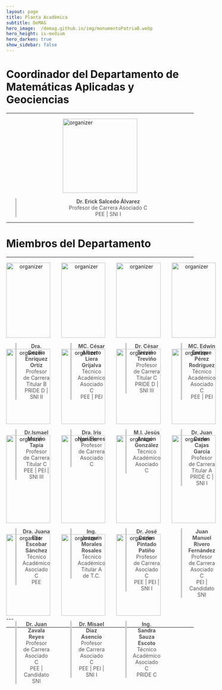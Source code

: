 ```yaml
---
layout: page
title: Planta Académica
subtitle: DeMAG
hero_image:  /demag.github.io/img/monumentoPatriaB.webp
hero_height: is-medium
hero_darken: true
show_sidebar: false
---
```


# Coordinador del Departamento de Matemáticas Aplicadas y Geociencias

---

<img loading="lazy" src="https://avatar.iran.liara.run/username?username=Erick+Salcedo" alt="organizer" style="width: 200px; height: auto; display: block; margin: 0 auto"/>

<div style="text-align: center;">
    <blockquote style="border-left: 4px solid #ccc; padding-left: 16px; color: #555;">
        <b>Dr. Erick Salcedo Álvarez</b><br/>
        Profesor de Carrera Asociado C<br/>
        PEE | SNI I
    </blockquote>
</div>

---

# Miembros del Departamento

---
<div style="display: grid; grid-template-columns: repeat(4, 1fr); gap: 30px;">
  
  <div style="text-align: center;">
    <img loading="lazy" src="https://avatar.iran.liara.run/username?username=Cecilia+Enriquez" alt="organizer" style="width: 100%; height: auto; max-width: 200px; margin: 0 auto;"/>
    <div>
        <blockquote style="border-left: 4px solid #ccc; padding-left: 16px; color: #555;">
            <b>Dra. Cecilia Enríquez Ortiz</b><br/>
            Profesor de Carrera Titular B<br/>
            PRIDE D | SNI II
        </blockquote>
    </div>
  </div>

  <div style="text-align: center;">
    <img loading="lazy" src="https://avatar.iran.liara.run/username?username=Cesar+Liera" alt="organizer" style="width: 100%; height: auto; max-width: 200px; margin: 0 auto;"/>
    <div>
        <blockquote style="border-left: 4px solid #ccc; padding-left: 16px; color: #555;">
            <b>MC. César Alberto Liera Grijalva</b><br/>
            Técnico Académico Asociado C<br/>
            PEE | PEI
        </blockquote>
    </div>
  </div>

  <div style="text-align: center;">
    <img loading="lazy" src="https://avatar.iran.liara.run/username?username=Cesar+Trevino" alt="organizer" style="width: 100%; height: auto; max-width: 200px; margin: 0 auto;"/>
    <blockquote style="border-left: 4px solid #ccc; padding-left: 16px; color: #555;">
        <b>Dr. César Treviño Treviño</b><br/>
        Profesor de Carrera Titular C<br/>
        PRIDE D | SNI III
    </blockquote>
  </div>

  <div style="text-align: center;">
    <img loading="lazy" src="https://avatar.iran.liara.run/username?username=Edwin+Perez" alt="organizer" style="width: 100%; height: auto; max-width: 200px; margin: 0 auto;"/>
    <blockquote style="border-left: 4px solid #ccc; padding-left: 16px; color: #555;">
        <b>MC. Edwin Enrique Pérez Rodríguez</b><br/>
        Técnico Académico Asociado C<br/>
        PEE | PEI
    </blockquote>
  </div>

  <div style="text-align: center;">
    <img loading="lazy" src="https://avatar.iran.liara.run/username?username=Ismael+Marino" alt="organizer" style="width: 100%; height: auto; max-width: 200px; margin: 0 auto;"/>
    <blockquote style="border-left: 4px solid #ccc; padding-left: 16px; color: #555;">
        <b>Dr.Ismael Mariño Tapia</b><br/>
        Profesor de Carrera Titular C<br/>
        PEE | PEI | SNI III
    </blockquote>
  </div>

  <div style="text-align: center;">
    <img loading="lazy" src="https://avatar.iran.liara.run/username?username=Iris+Neri" alt="organizer" style="width: 100%; height: auto; max-width: 200px; margin: 0 auto;"/>
    <blockquote style="border-left: 4px solid #ccc; padding-left: 16px; color: #555;">
        <b>Dra. Iris Neri Flores</b><br/>
        Profesor de Carrera Asociado C
    </blockquote>
  </div>

  <div style="text-align: center;">
    <img loading="lazy" src="https://avatar.iran.liara.run/username?username=Jesus+Aragon" alt="organizer" style="width: 100%; height: auto; max-width: 200px; margin: 0 auto;"/>
    <blockquote style="border-left: 4px solid #ccc; padding-left: 16px; color: #555;">
        <b>M.I. Jesús Aragón González</b><br/>
        Técnico Académico Asociado C
    </blockquote>
  </div>

  <div style="text-align: center;">
    <img loading="lazy" src="https://avatar.iran.liara.run/username?username=Juan+Cajas" alt="organizer" style="width: 100%; height: auto; max-width: 200px; margin: 0 auto;"/>
    <blockquote style="border-left: 4px solid #ccc; padding-left: 16px; color: #555;">
        <b>Dr. Juan Carlos Cajas García</b><br/>
        Profesor de Carrera Titular A<br/>
        PRIDE C | SNI I
    </blockquote>
  </div>

  <div style="text-align: center;">
    <img loading="lazy" src="https://avatar.iran.liara.run/username?username=Juana+Escobar" alt="organizer" style="width: 100%; height: auto; max-width: 200px; margin: 0 auto;"/>
    <blockquote style="border-left: 4px solid #ccc; padding-left: 16px; color: #555;">
        <b>Dra. Juana Elia Escobar Sánchez</b><br/>
        Técnico Académico Asociado C<br/>
        PEE
    </blockquote>
  </div>

  <div style="text-align: center;">
    <img loading="lazy" src="https://avatar.iran.liara.run/username?username=Joaquin+Morales" alt="organizer" style="width: 100%; height: auto; max-width: 200px; margin: 0 auto;"/>
    <blockquote style="border-left: 4px solid #ccc; padding-left: 16px; color: #555;">
        <b>Ing. Joaquín Morales Rosales</b><br/>
        Técnico Académico Titular A de T.C.
    </blockquote>
  </div>

  <div style="text-align: center;">
    <img loading="lazy" src="https://avatar.iran.liara.run/username?username=Jose+Pintado" alt="organizer" style="width: 100%; height: auto; max-width: 200px; margin: 0 auto;"/>
    <blockquote style="border-left: 4px solid #ccc; padding-left: 16px; color: #555;">
        <b>Dr. José Carlos Pintado Patiño</b><br/>
        Profesor de Carrera Asociado C<br/>
        PEE | PEI | SNI I
    </blockquote>
  </div>

  <div style="text-align: center;">
    <img loading="lazy" src="https://avatar.iran.liara.run/username?username=Juan+Rivero" alt="organizer" style="width: 100%; height: auto; max-width: 200px; margin: 0 auto;"/>
    <blockquote style="border-left: 4px solid #ccc; padding-left: 16px; color: #555;">
        <b>Juan Manuel Rivero Fernández</b><br/>
        Profesor de Carrera Asociado C<br/>
        PEI | Candidato SNI
    </blockquote>
  </div>

  <div style="text-align: center;">
    <img loading="lazy" src="https://avatar.iran.liara.run/username?username=Juan+Zavala" alt="organizer" style="width: 100%; height: auto; max-width: 200px; margin: 0 auto;"/>
    <blockquote style="border-left: 4px solid #ccc; padding-left: 16px; color: #555;">
        <b>Dr. Juan Zavala Reyes</b><br/>
        Profesor de Carrera Asociado C<br/>
        PEE | Candidato SNI
    </blockquote>
  </div>

  <div style="text-align: center;">
    <img loading="lazy" src="https://avatar.iran.liara.run/username?username=Misael+Diaz" alt="organizer" style="width: 100%; height: auto; max-width: 200px; margin: 0 auto;"/>
    <blockquote style="border-left: 4px solid #ccc; padding-left: 16px; color: #555;">
        <b>Dr. Misael Díaz Asencio</b><br/>
        Profesor de Carrera Asociado C<br/>
        PEE | PEI | SNI I
    </blockquote>
  </div>

  <div style="text-align: center;">
    <img loading="lazy" src="https://avatar.iran.liara.run/username?username=Sandra+Sauza" alt="organizer" style="width: 100%; height: auto; max-width: 200px; margin: 0 auto;"/>
    <blockquote style="border-left: 4px solid #ccc; padding-left: 16px; color: #555;">
        <b>Ing. Sandra Sauza Escoto</b><br/>
        Técnico Académico Asociado C<br/>
        PRIDE C
    </blockquote>
  </div>

  <!-- Agrega más organizadores copiando el mismo bloque -->
  
</div>
---

<!-- <div style="display: flex; align-items: center; gap: 20px;">
  <img loading="lazy" src="/img/andreas.webp" alt="organizer" style="width: 200px; height: auto;"/>
  <div>
    <blockquote style="border-left: 4px solid #ccc; padding-left: 16px; color: #555;">
        Dr. Erick Salcedo Álvarez<br/>
        Profesor de Carrera Asociado C<br/>
        PEE - SNI I
    </blockquote>
  </div>
</div> -->

<!-- <div style="display: flex; align-items: center; gap: 20px;">
  <img loading="lazy" src="/img/andreas.webp" alt="organizer" style="width: 200px; height: auto;"/>
  <div>
    <h2>Andreas Lintermann - Jülich Supercomputing Centre, Forschungszentrum Jülich GmbH</h2>
    <blockquote style="border-left: 4px solid #ccc; padding-left: 16px; color: #555;">
  Dr. Erick Salcedo Álvarez<br/>
  Profesor de Carrera Asociado C<br/>
  PEE - SNI I
</blockquote>
    <p>
      Dr. Andreas Lintermann is the leader of the Simulation and Data Lab ”Fluids & Solids Engineering” at the Jülich Supercomputing Centre (JSC), Forschungszentrum Jülich. He was coordinating the European CoE RAISE and leads/co-leads JSC’s activities in various national and international projects, e.g., in EuroCC2, interTwin, SPECTRUM, HANAMI, RISCALE, or nxtAIM. He is involved in the Industry Relations Team of the institute. His research focuses on HPC, modular supercomputing, AI, bio-fluidmechanis, lattice-Boltzmann methods, high-scaling meshing methods, and efficient multiphysics coupling strategies.
    </p>
  </div>
</div> -->
---